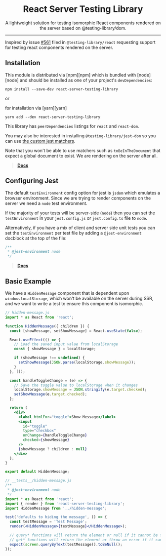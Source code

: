 <div align="center">
<h1>React Server Testing Library</h1>

<p>A lightweight solution for testing isomorphic React components rendered on the server based on @testing-library/dom.</p>
</div>

<hr />

Inspired by issue [#561](https://github.com/testing-library/react-testing-library/issues/561) filed
in `@testing-library/react` requesting support for testing react components rendered on the server.

## Installation

This module is distributed via [npm][npm] which is bundled with [node][node] and should be installed as one of your
project's `devDependencies`:

```
npm install --save-dev react-server-testing-library
```

or

for installation via [yarn][yarn]

```
yarn add --dev react-server-testing-library
```

This library has `peerDependencies` listings for `react` and `react-dom`.

You may also be interested in installing `@testing-library/jest-dom` so you can
use [the custom jest matchers](https://github.com/testing-library/jest-dom).

Note that you won't be able to use matchers such as `toBeInTheDocument` that expect a global document to exist. We are
rendering on the server after all.

> [**Docs**](https://testing-library.com/react)

## Configuring Jest

The default `testEnvironment` config option for jest is `jsdom` which emulates a browser environment. Since we are
trying to render components on the server we need a `node` test environment.

If the majority of your tests will be server-side (`node`) then you can set the `testEnvironment` in
your `jest.config.js` or `jest.config.ts` file to `node`.

Alternatively, if you have a mix of client and server side unit tests you can set the `testEnvironment` per test file by
adding a `@jest-environment` docblock at the top of the file:

```js
/**
 * @jest-environment node
 */
```

> [**Docs**](https://jestjs.io/docs/configuration#testenvironment-string)

## Basic Example

We have a `HiddenMessage` component that is dependent upon `window.localStorage`, which won't be available on the server
during SSR, and we want to write a test to ensure this component is isomorphic.

```jsx
// hidden-message.js
import * as React from 'react';

function HiddenMessage({ children }) {
  const [showMessage, setShowMessage] = React.useState(false);

  React.useEffect(() => {
    // Load the saved input value from localStorage
    const { showMessage } = localStorage;

    if (showMessage !== undefined) {
      setShowMessage(JSON.parse(localStorage.showMessage));
    }
  }, []);

  const handleToggleChange = (e) => {
    // Save the toggle value to localStorage when it changes
    localStorage.showMessage = JSON.stringify(e.target.checked);
    setShowMessage(e.target.checked);
  };

  return (
    <div>
      <label htmlFor="toggle">Show Message</label>
      <input
        id="toggle"
        type="checkbox"
        onChange={handleToggleChange}
        checked={showMessage}
      />
      {showMessage ? children : null}
    </div>
  );
}

export default HiddenMessage;
```

```jsx
// __tests__/hidden-message.js
/**
 * @jest-environment node
 */
import * as React from 'react';
import { render } from 'react-server-testing-library';
import HiddenMessage from '../hidden-message';

test('defaults to hiding the message', () => {
  const testMessage = 'Test Message';
  render(<HiddenMessage>{testMessage}</HiddenMessage>);

  // query* functions will return the element or null if it cannot be found
  // get* functions will return the element or throw an error if it cannot be found
  expect(screen.queryByText(testMessage)).toBeNull();
});
```
